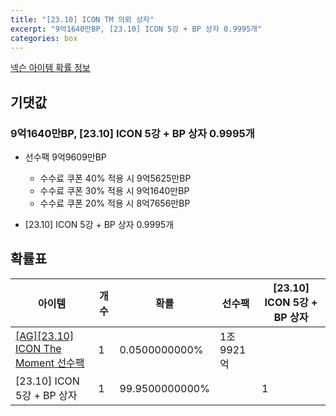```yaml
---
title: "[23.10] ICON TM 의뢰 상자"
excerpt: "9억1640만BP, [23.10] ICON 5강 + BP 상자 0.9995개"
categories: box
---
```

[넥슨 아이템 확률 정보](http://iteminfo.nexon.com/probability/fco?sn=7609)

## 기댓값
### 9억1640만BP, [23.10] ICON 5강 + BP 상자 0.9995개
- 선수팩 9억9609만BP
  - 수수료 쿠폰 40% 적용 시 9억5625만BP
  - 수수료 쿠폰 30% 적용 시 9억1640만BP
  - 수수료 쿠폰 20% 적용 시 8억7656만BP

- [23.10] ICON 5강 + BP 상자 0.9995개

## 확률표

|아이템|개수|확률|선수팩|[23.10] ICON 5강 + BP 상자|
|---|---|---|---|---|
|[[AG][23.10] ICON The Moment 선수팩](/player/7589)|1|0.0500000000%|1조9921억||
|[23.10] ICON 5강 + BP 상자|1|99.9500000000%||1|
